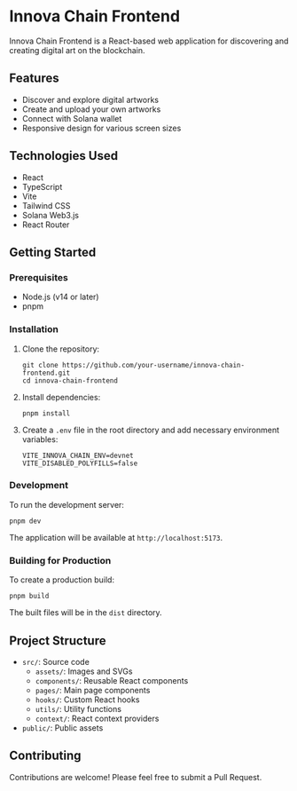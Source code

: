 # Innova Chain Frontend

Innova Chain Frontend is a React-based web application for discovering and creating digital art on the blockchain.

## Features

- Discover and explore digital artworks
- Create and upload your own artworks
- Connect with Solana wallet
- Responsive design for various screen sizes

## Technologies Used

- React
- TypeScript
- Vite
- Tailwind CSS
- Solana Web3.js
- React Router

## Getting Started

### Prerequisites

- Node.js (v14 or later)
- pnpm

### Installation

1. Clone the repository:
   ```
   git clone https://github.com/your-username/innova-chain-frontend.git
   cd innova-chain-frontend
   ```

2. Install dependencies:
   ```
   pnpm install
   ```

3. Create a `.env` file in the root directory and add necessary environment variables:
   ```
   VITE_INNOVA_CHAIN_ENV=devnet
   VITE_DISABLED_POLYFILLS=false
   ```

### Development

To run the development server:

```
pnpm dev
```

The application will be available at `http://localhost:5173`.

### Building for Production

To create a production build:

```
pnpm build
```

The built files will be in the `dist` directory.

## Project Structure

- `src/`: Source code
  - `assets/`: Images and SVGs
  - `components/`: Reusable React components
  - `pages/`: Main page components
  - `hooks/`: Custom React hooks
  - `utils/`: Utility functions
  - `context/`: React context providers
- `public/`: Public assets

## Contributing

Contributions are welcome! Please feel free to submit a Pull Request.
